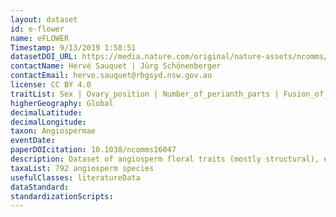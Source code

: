 ```yaml
---
layout: dataset
id: e-flower
name: eFLOWER
Timestamp: 9/13/2019 1:58:51
datasetDOI_URL: https://media.nature.com/original/nature-assets/ncomms/2017/170801/ncomms16047/extref/ncomms16047-s14.xlsx
contactName: Hervé Sauquet | Jürg Schönenberger
contactEmail: herve.sauquet@rbgsyd.nsw.gov.au
license: CC BY 4.0
traitList: Sex | Ovary_position | Number_of_perianth_parts | Fusion_of_perianth | Symmetry_of_perianth | Perianth_phyllotaxy | Number_of_perianth_whorls | Perianth_merism | Perianth_differentiation | Number_of_fertile_stamens | Filament | Anther_orientation | Anther_attachment | Anther_dehiscence | Androecium_structural_phyllotaxy | Number_of_androecium_structural_whorls | Androecium_structural_merism | Gynoecium_phyllotaxy | Number_of_structural_carpels | Fusion_of_ovaries | Number_of_ovules_per_functional_carpel
higherGeography: Global
decimalLatitude: 
decimalLongitude: 
taxon: Angiospermae
eventDate: 
paperDOIcitation: 10.1038/ncomms16047
description: Dataset of angiosperm floral traits (mostly structural), extracted from the PROTEUS database and built for the eFLOWER project; for more information on PROTEUS and eFLOWER, see www.eflower.org
taxaList: 792 angiosperm species
usefulClasses: literatureData
dataStandard: 
standardizationScripts: 
---
```


